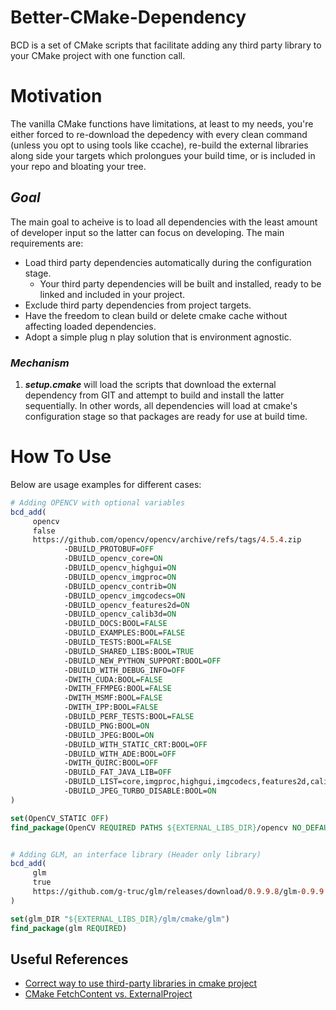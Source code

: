 # Better-CMake-Dependency
BCD is a set of CMake scripts that facilitate adding any third party library to your CMake project with one function call.

# Motivation
The vanilla CMake functions have limitations, at least to my needs, you're either forced to re-download the depedency with every clean command (unless you opt to using tools like ccache), re-build the external libraries along side your targets which prolongues your build time, or is included in your repo and bloating your tree.

## **_Goal_**

The main goal to acheive is to load all dependencies with the least amount of developer input so the latter can focus on developing.
The main requirements are:

* Load third party dependencies automatically during the configuration stage.
  * Your third party dependencies will be built and installed, ready to be linked and included in your project.
* Exclude third party dependencies from project targets.
* Have the freedom to clean build or delete cmake cache without affecting loaded dependencies.
* Adopt a simple plug n play solution that is environment agnostic.

### _Mechanism_
1. **_setup.cmake_** will load the scripts that download the external dependency from GIT and attempt to build and install the latter sequentially. In other words, all dependencies will load at cmake's configuration stage so that packages are ready for use at build time. 

# **How To Use**

Below are usage examples for different cases:

```cmake
# Adding OPENCV with optional variables
bcd_add(
	 opencv
     false
	 https://github.com/opencv/opencv/archive/refs/tags/4.5.4.zip
            -DBUILD_PROTOBUF=OFF
            -DBUILD_opencv_core=ON
            -DBUILD_opencv_highgui=ON
            -DBUILD_opencv_imgproc=ON
            -DBUILD_opencv_contrib=ON
            -DBUILD_opencv_imgcodecs=ON
            -DBUILD_opencv_features2d=ON
            -DBUILD_opencv_calib3d=ON
            -DBUILD_DOCS:BOOL=FALSE
            -DBUILD_EXAMPLES:BOOL=FALSE
            -DBUILD_TESTS:BOOL=FALSE
            -DBUILD_SHARED_LIBS:BOOL=TRUE
            -DBUILD_NEW_PYTHON_SUPPORT:BOOL=OFF
            -DBUILD_WITH_DEBUG_INFO=OFF
            -DWITH_CUDA:BOOL=FALSE
            -DWITH_FFMPEG:BOOL=FALSE
            -DWITH_MSMF:BOOL=FALSE
            -DWITH_IPP:BOOL=FALSE
            -DBUILD_PERF_TESTS:BOOL=FALSE
            -DBUILD_PNG:BOOL=ON
            -DBUILD_JPEG:BOOL=ON
            -DBUILD_WITH_STATIC_CRT:BOOL=OFF
            -DBUILD_WITH_ADE:BOOL=OFF
            -DWITH_QUIRC:BOOL=OFF
            -DBUILD_FAT_JAVA_LIB=OFF
            -DBUILD_LIST=core,imgproc,highgui,imgcodecs,features2d,calib3d
            -DBUILD_JPEG_TURBO_DISABLE:BOOL=ON
)

set(OpenCV_STATIC OFF)
find_package(OpenCV REQUIRED PATHS ${EXTERNAL_LIBS_DIR}/opencv NO_DEFAULT_PATH)      
```

```cmake

# Adding GLM, an interface library (Header only library)
bcd_add( 
     glm 
	 true
	 https://github.com/g-truc/glm/releases/download/0.9.9.8/glm-0.9.9.8.zip
)

set(glm_DIR "${EXTERNAL_LIBS_DIR}/glm/cmake/glm")
find_package(glm REQUIRED)
```

<!-- Finally make  __find_package__ call so that the package is found globally throughout the project. -->

## **Useful References**
* [Correct way to use third-party libraries in cmake project](https://discourse.cmake.org/t/correct-way-to-use-third-party-libraries-in-cmake-project/1368)
* [CMake FetchContent vs. ExternalProject](https://www.scivision.dev/cmake-fetchcontent-vs-external-project/)
